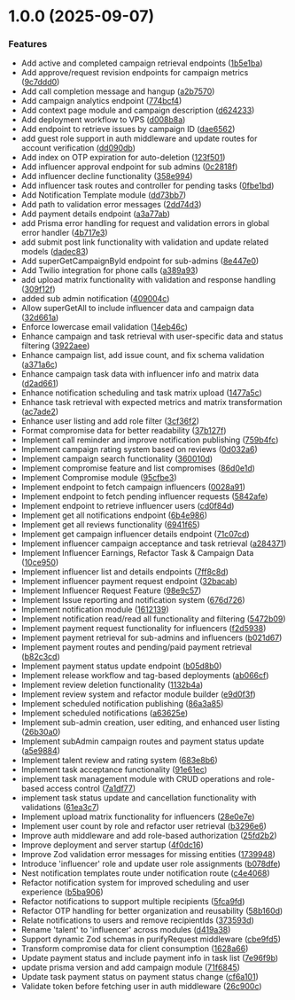 # 1.0.0 (2025-09-07)


### Features

* Add active and completed campaign retrieval endpoints ([1b5e1ba](https://github.com/shaishab316/business-management/commit/1b5e1ba10a026f92cc5250211f69daebbbe9a427))
* Add approve/request revision endpoints for campaign metrics ([9c7ddd0](https://github.com/shaishab316/business-management/commit/9c7ddd0fa4da128f138c0f174d72acd9ec5c79d3))
* Add call completion message and hangup ([a2b7570](https://github.com/shaishab316/business-management/commit/a2b75709bd988cc954904fd752b8f9adbe3ba129))
* Add campaign analytics endpoint ([774bcf4](https://github.com/shaishab316/business-management/commit/774bcf4d3e1ffdffb0afe59664919ff2313a42fe))
* Add context page module and campaign description ([d624233](https://github.com/shaishab316/business-management/commit/d62423355d86ceb84178fc3e6981605ee0b18c8a))
* Add deployment workflow to VPS ([d008b8a](https://github.com/shaishab316/business-management/commit/d008b8ad493574e2d49f32795d89307a1fdf1e89))
* Add endpoint to retrieve issues by campaign ID ([dae6562](https://github.com/shaishab316/business-management/commit/dae6562dd65398c829f67e12aa6c9f52aa364feb))
* add guest role support in auth middleware and update routes for account verification ([dd090db](https://github.com/shaishab316/business-management/commit/dd090dbbf2010f69b8e30e81275596dba12b82d3))
* Add index on OTP expiration for auto-deletion ([123f501](https://github.com/shaishab316/business-management/commit/123f501701b11f2057bcff3895ecd2fd8f430b5a))
* Add influencer approval endpoint for sub admins ([0c2818f](https://github.com/shaishab316/business-management/commit/0c2818fc4535e2d047af7f6e5a2fbb25149d8f77))
* Add influencer decline functionality ([358e994](https://github.com/shaishab316/business-management/commit/358e994f45e3de40bfab4030200e70cf1e5d1caf))
* Add influencer task routes and controller for pending tasks ([0fbe1bd](https://github.com/shaishab316/business-management/commit/0fbe1bdcae70923cee1a4218f0425f29f8a86a65))
* Add Notification Template module ([dd73bb7](https://github.com/shaishab316/business-management/commit/dd73bb7405784c01e5e7c756e39c4ccde770bcfe))
* Add path to validation error messages ([2dd74d3](https://github.com/shaishab316/business-management/commit/2dd74d3665324ac30f606a4edd37eab9821e68bd))
* Add payment details endpoint ([a3a77ab](https://github.com/shaishab316/business-management/commit/a3a77ab09c4e946ba85f53d212061c68baab468f))
* add Prisma error handling for request and validation errors in global error handler ([4b717e3](https://github.com/shaishab316/business-management/commit/4b717e350116c51edb3f043f22a426d3bb713401))
* add submit post link functionality with validation and update related models ([dadec83](https://github.com/shaishab316/business-management/commit/dadec832771cd9abfb4ce8cce6a300b95dc085c4))
* Add superGetCampaignById endpoint for sub-admins ([8e447e0](https://github.com/shaishab316/business-management/commit/8e447e022a3e5f2d2efd747eca3b7174bc5be43e))
* Add Twilio integration for phone calls ([a389a93](https://github.com/shaishab316/business-management/commit/a389a93adfaae9d06b2566df87da13f4332cb34f))
* add upload matrix functionality with validation and response handling ([309f12f](https://github.com/shaishab316/business-management/commit/309f12f7b9200be429ea721ff6169b92e58b01e4))
* added sub admin notification ([409004c](https://github.com/shaishab316/business-management/commit/409004c2f7590469fde46f16ea9def91424def6e))
* Allow superGetAll to include influencer data and campaign data ([32d661a](https://github.com/shaishab316/business-management/commit/32d661afc8d0cc91f51d80521799aa098a9123f9))
* Enforce lowercase email validation ([14eb46c](https://github.com/shaishab316/business-management/commit/14eb46c9cf0cf5502c47005c3385b30fd581bba0))
* Enhance campaign and task retrieval with user-specific data and status filtering ([3922aee](https://github.com/shaishab316/business-management/commit/3922aee2e51204deab2c799f1968d6271c474562))
* Enhance campaign list, add issue count, and fix schema validation ([a371a6c](https://github.com/shaishab316/business-management/commit/a371a6ca217f4b6cc9064fed2a358f73f0533e2f))
* Enhance campaign task data with influencer info and matrix data ([d2ad661](https://github.com/shaishab316/business-management/commit/d2ad6613abcc242e52077ddb84ba7e7a00905af5))
* Enhance notification scheduling and task matrix upload ([1477a5c](https://github.com/shaishab316/business-management/commit/1477a5cec0d3fc64e2c8c239263ea30fbdf8dafc))
* Enhance task retrieval with expected metrics and matrix transformation ([ac7ade2](https://github.com/shaishab316/business-management/commit/ac7ade25a9c9d9be543ec7e4b86dcd3ac9a8563e))
* Enhance user listing and add role filter ([3cf36f2](https://github.com/shaishab316/business-management/commit/3cf36f253348711156c4c7493ce67baffc3667f4))
* Format compromise data for better readability ([37b127f](https://github.com/shaishab316/business-management/commit/37b127f6e9c2d084fbd77357c4510a67e0bac8e4))
* Implement call reminder and improve notification publishing ([759b4fc](https://github.com/shaishab316/business-management/commit/759b4fca069659028d7d9f0022548415aad0773e))
* Implement campaign rating system based on reviews ([0d032a6](https://github.com/shaishab316/business-management/commit/0d032a670680af80b19dfee7a28e6fdce6b7bd50))
* Implement campaign search functionality ([360010d](https://github.com/shaishab316/business-management/commit/360010d61756398997489cab23bc48c2f62cb0fb))
* Implement compromise feature and list compromises ([86d0e1d](https://github.com/shaishab316/business-management/commit/86d0e1db2af10ee0481d9818d214cfcfe2653438))
* Implement Compromise module ([95cfbe3](https://github.com/shaishab316/business-management/commit/95cfbe3cf36aa580e329f3bb765c073d44a5ed98))
* Implement endpoint to fetch campaign influencers ([0028a91](https://github.com/shaishab316/business-management/commit/0028a91f29d6d4799736b0a5580f5880b6b966ae))
* Implement endpoint to fetch pending influencer requests ([5842afe](https://github.com/shaishab316/business-management/commit/5842afe8acaaf801e5c38a64b58225d96c5001e8))
* Implement endpoint to retrieve influencer users ([cd0f84d](https://github.com/shaishab316/business-management/commit/cd0f84d3ddf365e26ec370a6cac41acb4006e26d))
* Implement get all notifications endpoint ([6b4e986](https://github.com/shaishab316/business-management/commit/6b4e986ed901195131555b05d2dbc127f2e5150f))
* Implement get all reviews functionality ([6941f65](https://github.com/shaishab316/business-management/commit/6941f65af9754783ff889bdae9364d766aca3e8d))
* Implement get campaign influencer details endpoint ([71c07cd](https://github.com/shaishab316/business-management/commit/71c07cd94b98c47973b9b717de58b25c278dbd65))
* Implement influencer campaign acceptance and task retrieval ([a284371](https://github.com/shaishab316/business-management/commit/a2843715313235f039c69264fe794bec4bbb8300))
* Implement Influencer Earnings, Refactor Task & Campaign Data ([10ce950](https://github.com/shaishab316/business-management/commit/10ce9503d91e432627f3562cf34530daf99c3e78))
* Implement influencer list and details endpoints ([7ff8c8d](https://github.com/shaishab316/business-management/commit/7ff8c8d53de741d1e78e9b1f5bd933e77c75c471))
* Implement influencer payment request endpoint ([32bacab](https://github.com/shaishab316/business-management/commit/32bacabaaf0cbca9a3fa0fb8650e07a6833c5e49))
* Implement Influencer Request Feature ([98e9c57](https://github.com/shaishab316/business-management/commit/98e9c57f066d6c38443b5d12634c069c68febdba))
* Implement Issue reporting and notification system ([676d726](https://github.com/shaishab316/business-management/commit/676d7266dca4f5d2ce0b242f8e89049989e25ed9))
* Implement notification module ([1612139](https://github.com/shaishab316/business-management/commit/16121391e68d977f0dfd53616ce2ccefdd3af98c))
* Implement notification read/read all functionality and filtering ([5472b09](https://github.com/shaishab316/business-management/commit/5472b099dc0b8a4d67e3193a7555f704747407ce))
* Implement payment request functionality for influencers ([f2d5938](https://github.com/shaishab316/business-management/commit/f2d593860cc7ad5629f46fd5a645c938f65a059a))
* Implement payment retrieval for sub-admins and influencers ([b021d67](https://github.com/shaishab316/business-management/commit/b021d67280e3360100d0933ffbb2ae46146876de))
* Implement payment routes and pending/paid payment retrieval ([b82c3cd](https://github.com/shaishab316/business-management/commit/b82c3cd59e0b6c80d8de3800815563ee3a3bccdb))
* Implement payment status update endpoint ([b05d8b0](https://github.com/shaishab316/business-management/commit/b05d8b02391c6d62d2113ddb2062e5d65aa0b3f7))
* Implement release workflow and tag-based deployments ([ab066cf](https://github.com/shaishab316/business-management/commit/ab066cf7230fcc80a0e8a8fbc8188cf5a8c6c2fa))
* Implement review deletion functionality ([1132b4a](https://github.com/shaishab316/business-management/commit/1132b4a0bffe420517db220072a84e5bfc68f9b2))
* Implement review system and refactor module builder ([e9d0f3f](https://github.com/shaishab316/business-management/commit/e9d0f3f5bced00cff3221dc526f41929d9156077))
* Implement scheduled notification publishing ([86a3a85](https://github.com/shaishab316/business-management/commit/86a3a85dc0d6330d349fcca903f5177d1f456a64))
* Implement scheduled notifications ([a63625e](https://github.com/shaishab316/business-management/commit/a63625ea9978d8a469b8315c2aaf6e8fb124b0ff))
* Implement sub-admin creation, user editing, and enhanced user listing ([26b30a0](https://github.com/shaishab316/business-management/commit/26b30a0b04d9ac594717790c79e3bb08b895a95f))
* Implement subAdmin campaign routes and payment status update ([a5e9884](https://github.com/shaishab316/business-management/commit/a5e9884df4a01472b55d6a216c363a65d3f440d7))
* Implement talent review and rating system ([683e8b6](https://github.com/shaishab316/business-management/commit/683e8b6101499857d71d6ebd1d33e1a7aea7178b))
* Implement task acceptance functionality ([91e61ec](https://github.com/shaishab316/business-management/commit/91e61ecbec5b83d7e8a4ef557aaad6f515bbc340))
* implement task management module with CRUD operations and role-based access control ([7a1df77](https://github.com/shaishab316/business-management/commit/7a1df77ab6fcde2ca8a51ca8996be6691b8d9701))
* implement task status update and cancellation functionality with validations ([61ea3c7](https://github.com/shaishab316/business-management/commit/61ea3c7a0b84de56c4f742383660496a521629f6))
* Implement upload matrix functionality for influencers ([28e0e7e](https://github.com/shaishab316/business-management/commit/28e0e7e46ac3005e2aa1c99deb1b71f7f99f35b7))
* Implement user count by role and refactor user retrieval ([b3296e6](https://github.com/shaishab316/business-management/commit/b3296e60916bf83b9e36a635ee28ff924be38619))
* Improve auth middleware and add role-based authorization ([25fd2b2](https://github.com/shaishab316/business-management/commit/25fd2b2d7d5c367eb2b46ed60e05c8d786281380))
* Improve deployment and server startup ([4f0dc16](https://github.com/shaishab316/business-management/commit/4f0dc1667d2d4740476c5a1d54a3f70589628a00))
* Improve Zod validation error messages for missing entities ([1739948](https://github.com/shaishab316/business-management/commit/1739948e65f906cc9e9bc9b281202d09f49f2a83))
* Introduce 'influencer' role and update user role assignments ([b078dfe](https://github.com/shaishab316/business-management/commit/b078dfec73e52fb01548ed54c3ab1306b2aa1a57))
* Nest notification templates route under notification route ([c4e4068](https://github.com/shaishab316/business-management/commit/c4e40680fada28eb2525cafc53557069c496c599))
* Refactor notification system for improved scheduling and user experience ([b5ba906](https://github.com/shaishab316/business-management/commit/b5ba906dc8ed7857d0573ca395d5d1762efac39d))
* Refactor notifications to support multiple recipients ([5fca9fd](https://github.com/shaishab316/business-management/commit/5fca9fdce137b789cc038842c4151cb200cbf7f7))
* Refactor OTP handling for better organization and reusability ([58b160d](https://github.com/shaishab316/business-management/commit/58b160d94e2c70c5958c50cf988150cb76d676a4))
* Relate notifications to users and remove recipientIds ([373593d](https://github.com/shaishab316/business-management/commit/373593d97c6ce28c4cc6f7e4ff2ae339b9be552f))
* Rename 'talent' to 'influencer' across modules ([d419a38](https://github.com/shaishab316/business-management/commit/d419a385e53a182d57bec770b7487f8c4efc8429))
* Support dynamic Zod schemas in purifyRequest middleware ([cbe9fd5](https://github.com/shaishab316/business-management/commit/cbe9fd5f6aa7c3606df1f2ec831d6d4195b13bc0))
* Transform compromise data for client consumption ([1628a66](https://github.com/shaishab316/business-management/commit/1628a66a961d55671b36d5dbfdc8b8b616131f02))
* Update payment status and include payment info in task list ([7e96f9b](https://github.com/shaishab316/business-management/commit/7e96f9bf397610692fe0f5ef081f348113f89aa8))
* update prisma version and add campaign module ([71f6845](https://github.com/shaishab316/business-management/commit/71f6845473bfb1b7ba895545c178a0e981736dc2))
* Update task payment status on payment status change ([cf6a101](https://github.com/shaishab316/business-management/commit/cf6a10186965c5dcd8659e3e964ad2a2eee654bf))
* Validate token before fetching user in auth middleware ([26c900c](https://github.com/shaishab316/business-management/commit/26c900c00d436097a3dc91f0d721375cf0560fa7))
